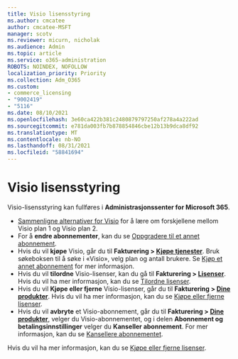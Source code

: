 ```yaml
---
title: Visio lisensstyring
ms.author: cmcatee
author: cmcatee-MSFT
manager: scotv
ms.reviewer: micurn, nicholak
ms.audience: Admin
ms.topic: article
ms.service: o365-administration
ROBOTS: NOINDEX, NOFOLLOW
localization_priority: Priority
ms.collection: Adm_O365
ms.custom:
- commerce_licensing
- "9002419"
- "5116"
ms.date: 08/10/2021
ms.openlocfilehash: 3e60ca422b381c2480879797250af278a4a222ad
ms.sourcegitcommit: e781da003fb7b878854846cbe12b13b9dca8df92
ms.translationtype: MT
ms.contentlocale: nb-NO
ms.lasthandoff: 08/31/2021
ms.locfileid: "58841694"
---
```

# <a name="visio-license-management"></a>Visio lisensstyring

Visio-lisensstyring kan fullføres i **Administrasjonssenter for Microsoft 365**.

- [Sammenligne alternativer for Visio](https://www.microsoft.com/microsoft-365/visio/microsoft-visio-plans-and-pricing-compare-visio-options?rtc=1) for å lære om forskjellene mellom Visio plan 1 og Visio plan 2.
- For å **endre abonnementer**, kan du se [Oppgradere til et annet abonnement](https://docs.microsoft.com/microsoft-365/commerce/subscriptions/upgrade-to-different-plan).
- Hvis du vil **kjøpe** Visio, går du til **Fakturering > [Kjøpe tjenester](https://go.microsoft.com/fwlink/p/?linkid=868433)**. Bruk søkeboksen til å søke i «Visio», velg plan og antall brukere. Se [Kjøp et annet abonnement](https://docs.microsoft.com/microsoft-365/commerce/try-or-buy-microsoft-365#buy-a-different-subscription) for mer informasjon.
- Hvis du vil **tilordne** Visio-lisenser, kan du gå til **Fakturering > [Lisenser](https://go.microsoft.com/fwlink/p/?linkid=842264)**. Hvis du vil ha mer informasjon, kan du se [Tilordne lisenser](https://docs.microsoft.com/microsoft-365/admin/manage/assign-licenses-to-users).
- Hvis du vil **Kjøpe eller fjerne** Visio-lisenser, går du til **Fakturering > [Dine produkter](https://go.microsoft.com/fwlink/p/?linkid=842054)**. Hvis du vil ha mer informasjon, kan du se [Kjøpe eller fjerne lisenser](https://docs.microsoft.com/microsoft-365/commerce/licenses/buy-licenses#buy-or-remove-licenses-for-your-business-subscription).
- Hvis du vil **avbryte** et Visio-abonnement, går du til **Fakturering > [Dine produkter](https://go.microsoft.com/fwlink/p/?linkid=842054)**, velger du Visio-abonnementet, og i delen **Abonnement og betalingsinnstillinger** velger du **Kanseller abonnement**. For mer informasjon, kan du se [Kansellere abonnementet](https://docs.microsoft.com/microsoft-365/commerce/subscriptions/cancel-your-subscription).

Hvis du vil ha mer informasjon, kan du se [Kjøpe eller fjerne lisenser](https://docs.microsoft.com/microsoft-365/commerce/licenses/buy-licenses).